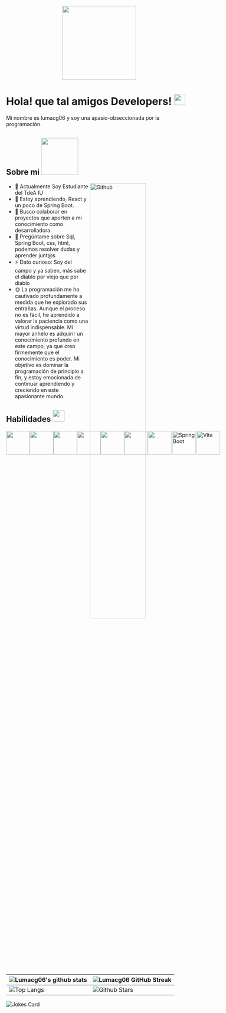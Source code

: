 <p align="center">
    <img width="200" src="https://i.pinimg.com/564x/7d/a1/ff/7da1ff11949d6e33ca9176a685ceeb80.jpg">
</p>

<h1>Hola! que tal amigos Developers! <img src="https://raw.githubusercontent.com/MartinHeinz/MartinHeinz/master/wave.gif" width="30px"> </h1>
<p align='center'></p>

<div size='20px'> Mi nombre es lumacg06 y soy una apasio-obseccionada por la programación.</div>

<h2> Sobre mi <img src="https://media0.giphy.com/media/KDDpcKigbfFpnejZs6/giphy.gif?cid=ecf05e47oy6f4zjs8g1qoiystc56cu7r9tb8a1fe76e05oty&rid=giphy.gif" width="100px"></h2>

<img width="55%" align="right" alt="Github" src="https://raw.githubusercontent.com/onimur/.github/master/.resources/git-header.svg" />

- 🔭 Actualmente Soy Estudiante del TdeA IU
- 🌱 Estoy aprendiendo, React y un poco de Spring Boot.
- 👯 Busco colaborar en proyectos que aporten a mi conocimiento como desarrolladora. 
- 💬 Pregúntame sobre Sql, Spring Boot, css, html, podemos resolver dudas y aprender junt@s
- ⚡ Dato curioso: Soy del campo y ya saben, más sabe el diablo por viejo que por diablo
- 🌞 La programación me ha cautivado profundamente a medida que he explorado sus entrañas. Aunque el proceso no es fácil, he aprendido a valorar la paciencia como una virtud indispensable. Mi mayor anhelo es adquirir un conocimiento profundo en este campo, ya que creo firmemente que el conocimiento es poder. Mi objetivo es dominar la programación de principio a fin, y estoy emocionada de continuar aprendiendo y creciendo en este apasionante mundo.

<h2> Habilidades <img src="https://media2.giphy.com/media/QssGEmpkyEOhBCb7e1/giphy.gif?cid=ecf05e47a0n3gi1bfqntqmob8g9aid1oyj2wr3ds3mg700bl&rid=giphy.gif" width="32px"> </h2>

<div style="display: flex; align-items: center;">
    <a href='https://www.github.com/lumacg06' style="display: inline-block; vertical-align: middle;">
        <img width='64px' align='center' src="https://cdn.jsdelivr.net/npm/simple-icons@v6/icons/github.svg" style="vertical-align: middle;"/>
    </a>
    <a href="https://github.com/lumacg06?tab=repositories&q=&type=&language=react&sort="> 
        <img width="64px" src="https://raw.githubusercontent.com/rahulbanerjee26/githubAboutMeGenerator/main/icons/reactjs.svg"> 
    </a>
    <a href="https://github.com/lumacg06?tab=repositories&q=&type=&language=java&sort="> 
        <img width="64px" src="https://raw.githubusercontent.com/rahulbanerjee26/githubAboutMeGenerator/main/icons/java.svg"> 
    </a>
    <a href="https://github.com/lumacg06?tab=repositories&q=&type=&language=sql&sort="> 
        <img width="64px" src="https://raw.githubusercontent.com/rahulbanerjee26/githubAboutMeGenerator/main/icons/sqlite.svg"> 
    </a>
    <a href="https://github.com/lumacg06?tab=repositories&q=&type=&language=css&sort="> 
        <img width="64px" src="https://raw.githubusercontent.com/rahulbanerjee26/githubAboutMeGenerator/main/icons/css.svg"> 
    </a>
    <a href="https://github.com/lumacg06?tab=repositories&q=&type=&language=html&sort="> 
        <img width="64px" src="https://raw.githubusercontent.com/rahulbanerjee26/githubAboutMeGenerator/main/icons/html.svg"> 
    </a>
    <a href="https://github.com/lumacg06?tab=repositories&q=&type=&language=javascript&sort=" style="display: inline-block; vertical-align: middle;">
        <img width="64px" src="https://raw.githubusercontent.com/rahulbanerjee26/githubAboutMeGenerator/main/icons/javascript.svg"> 
    </a>
    <a href="https://github.com/lumacg06?tab=repositories&q=&type=&language=spring&sort="> 
        <img width="64px" src="https://img.shields.io/badge/Spring%20Boot-6DB33F?style=flat&logo=spring&logoColor=white" alt="Spring Boot" style="border-radius: 5px; background-color: white; padding: 2px;"> 
    </a>
    <a href="https://github.com/lumacg06?tab=repositories&q=&type=&language=vite&sort="> 
        <img width="64px" src="https://img.shields.io/badge/Vite-646CFF?style=flat&logo=vite&logoColor=white" alt="Vite"> 
    </a>
</div>
  
<br>
<br>
  <br>
  
| ![Lumacg06's github stats](https://github-readme-stats.vercel.app/api?username=lumacg06&show_icons=true&theme=tokyonight) | ![Lumacg06 GitHub Streak](https://github-readme-streak-stats.herokuapp.com/?user=lumacg06&theme=tokyonight) |
| --- | --- |
| ![Top Langs](https://github-readme-stats.vercel.app/api/top-langs/?username=lumacg06&theme=tokyonight) | ![Github Stars](https://github-readme-stats.vercel.app/api?username=lumacg06&show_icons=true&locale=en&count_private=true&hide_rank=true&custom_title=My%20GitHub%20Stats&disable_animations=true&theme=tokyonight) |

![Jokes Card](https://readme-jokes.vercel.app/api?theme=tokyonight)

<br>
